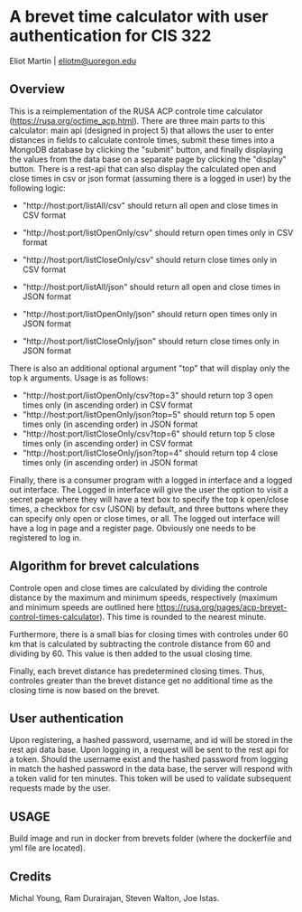 # A brevet time calculator with user authentication for CIS 322 #

Eliot Martin | eliotm@uoregon.edu

## Overview

This is a reimplementation of the RUSA ACP controle time calculator (https://rusa.org/octime_acp.html). There are three main parts to this calculator: main api (designed in project 5) that allows the user to enter distances in fields to calculate controle times, submit these times into a MongoDB database by clicking the "submit" button, and finally displaying the values from the data base on a separate page by clicking the "display" button. There is a rest-api that can also display the calculated open and close times in csv or json format (assuming there is a logged in user) by the following logic:

- "http://host:port/listAll/csv" should return all open and close times in CSV format

- "http://host:port/listOpenOnly/csv" should return open times only in CSV format

- "http://host:port/listCloseOnly/csv" should return close times only in CSV format

- "http://host:port/listAll/json" should return all open and close times in JSON format

- "http://host:port/listOpenOnly/json" should return open times only in JSON format

- "http://host:port/listCloseOnly/json" should return close times only in JSON format

There is also an additional optional argument "top" that will display only the top k arguments. Usage is as follows:

- "http://host:port/listOpenOnly/csv?top=3" should return top 3 open times only (in ascending order) in CSV format
- "http://host:port/listOpenOnly/json?top=5" should return top 5 open times only (in ascending order) in JSON format
- "http://host:port/listCloseOnly/csv?top=6" should return top 5 close times only (in ascending order) in CSV format
- "http://host:port/listCloseOnly/json?top=4" should return top 4 close times only (in ascending order) in JSON format

Finally, there is a consumer program with a logged in interface and a logged out interface. The Logged in interface will give the user the option to visit a secret page where they will have a text box to specify the top k open/close times, a checkbox for csv (JSON) by default, and three buttons where they can specify only open or close times, or all. The logged out interface will have a log in page and a register page. Obviously one needs to be registered to log in.


## Algorithm for brevet calculations

Controle open and close times are calculated by dividing the controle distance by the maximum and minimum speeds, respectively (maximum and minimum speeds are outlined here https://rusa.org/pages/acp-brevet-control-times-calculator). This time is rounded to the nearest minute.

Furthermore, there is a small bias for closing times with controles under 60 km that is calculated by subtracting the controle distance from 60 and dividing by 60. This value is then added to the usual closing time.

Finally, each brevet distance has predetermined closing times. Thus, controles greater than the brevet distance get no additional time as the closing time is now based on the brevet.

## User authentication

Upon registering, a hashed password, username, and id will be stored in the rest api data base. Upon logging in, a request will be sent to the rest api for a token. Should the username exist and the hashed password from logging in match the hashed password in the data base, the server will respond with a token valid for ten minutes. This token will be used to validate subsequent requests made by the user. 

## USAGE
Build image and run in docker from brevets folder (where the dockerfile and yml file are located). 


## Credits

Michal Young, Ram Durairajan, Steven Walton, Joe Istas.